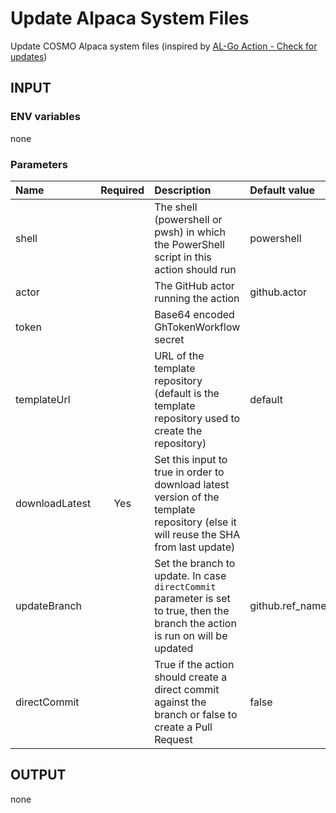 # Update Alpaca System Files

Update COSMO Alpaca system files (inspired by [AL-Go Action - Check for updates](https://github.com/microsoft/AL-Go-Actions/tree/main/CheckForUpdates))

## INPUT

### ENV variables

none

### Parameters

| Name | Required | Description | Default value |
| :-- | :-: | :-- | :-- |
| shell | | The shell (powershell or pwsh) in which the PowerShell script in this action should run | powershell |
| actor | | The GitHub actor running the action | github.actor |
| token | | Base64 encoded GhTokenWorkflow secret | |
| templateUrl | | URL of the template repository (default is the template repository used to create the repository) | default |
| downloadLatest | Yes | Set this input to true in order to download latest version of the template repository (else it will reuse the SHA from last update) | |
| updateBranch | | Set the branch to update. In case `directCommit` parameter is set to true, then the branch the action is run on will be updated | github.ref_name |
| directCommit | | True if the action should create a direct commit against the branch or false to create a Pull Request | false |

## OUTPUT

none
